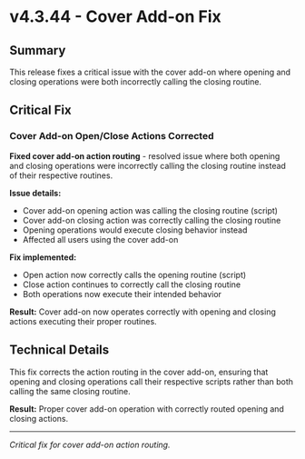 # v4.3.44 - Cover Add-on Fix

## Summary

This release fixes a critical issue with the cover add-on where opening and closing operations
were both incorrectly calling the closing routine.

## Critical Fix

### Cover Add-on Open/Close Actions Corrected

**Fixed cover add-on action routing** - resolved issue where both opening and closing operations
were incorrectly calling the closing routine instead of their respective routines.

**Issue details:**
- Cover add-on opening action was calling the closing routine (script)
- Cover add-on closing action was correctly calling the closing routine
- Opening operations would execute closing behavior instead
- Affected all users using the cover add-on

**Fix implemented:**
- Open action now correctly calls the opening routine (script)
- Close action continues to correctly call the closing routine
- Both operations now execute their intended behavior

**Result:** Cover add-on now operates correctly with opening and closing actions
executing their proper routines.

## Technical Details

This fix corrects the action routing in the cover add-on, ensuring that opening and closing
operations call their respective scripts rather than both calling the same closing routine.

**Result:** Proper cover add-on operation with correctly routed opening and closing actions.

---

*Critical fix for cover add-on action routing.*
